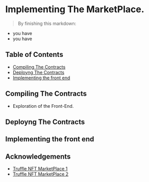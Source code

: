 
# Implementing The MarketPlace.
> By finishing this markdown:

- you have 
- you have


## Table of Contents
* [Compiling The Contracts](#compiling-the-contracts)
* [Deployng The Contracts](#deploying-the-contracts)
* [Implementing the front end](#implementing-the-front-ent)


## Compiling The Contracts
- Exploration of the Front-End. 


## Deployng The Contracts


## Implementing the front end


## Acknowledgements
- [Truffle NFT MarketPlace 1](https://github.com/eQereum/truffle-web3-nft-marketplace)
- [Truffle NFT MarketPlace 2](https://github.com/miquelTC/nft-marketplace)


